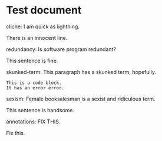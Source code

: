 # Test document

cliche: I am quick as lightning.

There is an innocent line.

redundancy: Is software program redundant?

This sentence is fine.

skunked-term: This paragraph has a skunked term, hopefully.

```
This is a code block.
It has an error error.
```

sexism: Female booksalesman is a sexist and ridiculous term.

This sentence is handsome.

annotations: FIX THIS.

Fix this.

